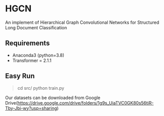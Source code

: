 # HGCN
An implement of Hierarchical Graph Convolutional Networks for Structured Long Document Classification

## Requirements
* Anaconda3 (python=3.8)
* Transformer = 2.1.1

## Easy Run
> cd src/ 
> python train.py

Our datasets can be downloaded from Google Drive(https://drive.google.com/drive/folders/1g9s_UiaTVC0GK80s56tiR-Tby-Jbi-wy?usp=sharing)
